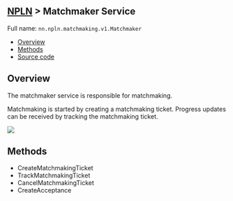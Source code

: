 [NPLN](NPLN-Servers) > Matchmaker Service
---

Full name: `nn.npln.matchmaking.v1.Matchmaker`

* [Overview](#overview)
* [Methods](#methods)
* [Source code](https://github.com/kinnay/NPLN-Protocols/blob/master/latest/proto/matchmaking/v1/matchmaker.proto)

## Overview
The matchmaker service is responsible for matchmaking.

Matchmaking is started by creating a matchmaking ticket. Progress updates can be received by tracking the matchmaking ticket.

![](https://www.dropbox.com/s/cm0605w6fcrr004/matchmaking_ticket_states.png?raw=1)

## Methods
* CreateMatchmakingTicket
* TrackMatchmakingTicket
* CancelMatchmakingTicket
* CreateAcceptance